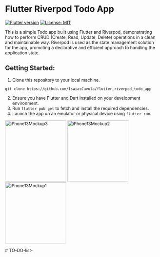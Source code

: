 # Flutter Riverpod Todo App
[![Flutter version](https://img.shields.io/badge/flutter-stable-blue?logo=flutter)](https://flutter.dev/docs/development/tools/sdk/releases)
[![License: MIT](https://img.shields.io/badge/license-MIT-purple.svg)](https://opensource.org/licenses/MIT)

This is a simple Todo app built using Flutter and Riverpod, demonstrating how to perform CRUD (Create, Read, Update, Delete) operations in a clean and maintainable way. Riverpod is used as the state management solution for the app, promoting a declarative and efficient approach to handling the application state.

## Getting Started:

1. Clone this repository to your local machine.
```
git clone https://github.com/IsaiasCuvula/flutter_riverpod_todo_app
```
2. Ensure you have Flutter and Dart installed on your development environment.
3. Run ```flutter pub get``` to fetch and install the required dependencies.
4. Launch the app on an emulator or physical device using ```flutter run```.

<p align="left">
 <img width="200" alt="iPhone13Mockup3" src="https://github.com/IsaiasCuvula/flutter_riverpod_todo_app/assets/68303716/161762c8-f304-4b19-9f4e-4006f50fdc83" />

<img width="200" alt="iPhone13Mockup2" src="https://github.com/IsaiasCuvula/flutter_riverpod_todo_app/assets/68303716/f23c201c-77d3-4fec-9339-3c9b47dce835" />
  
<img width="200" alt="iPhone13Mockup1" src="https://github.com/IsaiasCuvula/flutter_riverpod_todo_app/assets/68303716/62148f69-34f8-4f49-9889-a6649336723b" />
</p>

#   T O - D O - l i s t -  
 